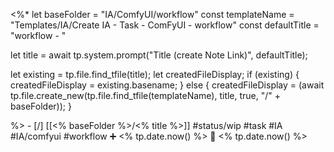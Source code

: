 <%*
let baseFolder = "IA/ComfyUI/workflow"
const templateName = "Templates/IA/Create IA - Task - ComFyUI - workflow"
const defaultTitle = "workflow - "

let title = await tp.system.prompt("Title (create Note Link)", defaultTitle);

let existing = tp.file.find_tfile(title);
let createdFileDisplay;
if (existing) {
  createdFileDisplay = existing.basename;
} else {
  createdFileDisplay = (await tp.file.create_new(tp.file.find_tfile(templateName), title, true, "/" + baseFolder));
}

%>   - [/] [[<% baseFolder %>/<% title %>]]  #status/wip #task   #IA #IA/comfyui   #workflow  ➕ <% tp.date.now() %> 🛫 <% tp.date.now() %>
